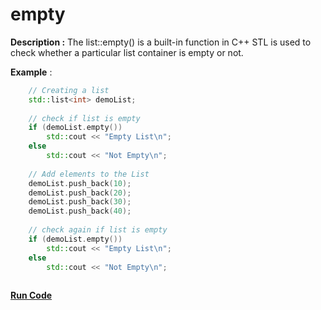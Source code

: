 # empty

**Description :** The list::empty() is a built-in function in C++ STL is used to check whether a particular list container is empty or not. 

**Example** :
```cpp
    // Creating a list 
    std::list<int> demoList; 
  
    // check if list is empty 
    if (demoList.empty()) 
        std::cout << "Empty List\n"; 
    else
        std::cout << "Not Empty\n"; 
  
    // Add elements to the List 
    demoList.push_back(10); 
    demoList.push_back(20); 
    demoList.push_back(30); 
    demoList.push_back(40); 
  
    // check again if list is empty 
    if (demoList.empty()) 
        std::cout << "Empty List\n"; 
    else
        std::cout << "Not Empty\n"; 
         
```
**[Run Code](https://rextester.com/DBHH96954)**
